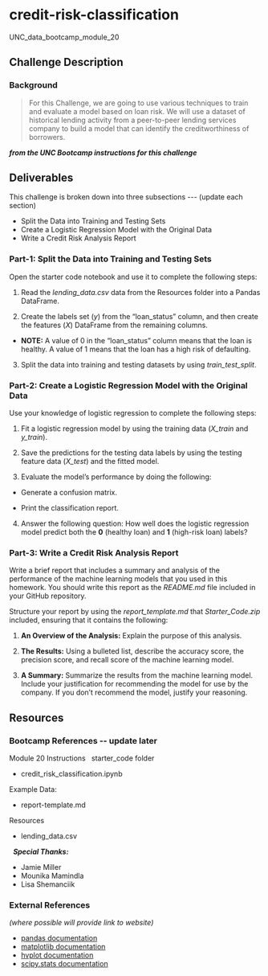 # credit-risk-classification
UNC_data_bootcamp_module_20

## Challenge Description
### Background
> For this Challenge, we are going to use various techniques to train and evaluate a model based on loan risk. We will use a dataset of historical lending activity from a peer-to-peer lending services company to build a model that can identify the creditworthiness of borrowers.

***from the UNC Bootcamp instructions for this challenge***

## Deliverables
This challenge is broken down into three subsections --- (update each section)
* Split the Data into Training and Testing Sets
* Create a Logistic Regression Model with the Original Data
* Write a Credit Risk Analysis Report


### Part-1: Split the Data into Training and Testing Sets
Open the starter code notebook and use it to complete the following steps:

1) Read the _lending_data.csv_ data from the Resources folder into a Pandas DataFrame.

2) Create the labels set (_y_) from the “loan_status” column, and then create the features (_X_) DataFrame from the remaining columns.

  * __NOTE:__ A value of 0 in the “loan_status” column means that the loan is healthy. A value of 1 means that the loan has a high risk of defaulting.

3) Split the data into training and testing datasets by using _train_test_split_.



### Part-2: Create a Logistic Regression Model with the Original Data
Use your knowledge of logistic regression to complete the following steps:

1) Fit a logistic regression model by using the training data (_X_train_ and _y_train_).

2) Save the predictions for the testing data labels by using the testing feature data (_X_test_) and the fitted model.

3) Evaluate the model’s performance by doing the following:

  * Generate a confusion matrix.

  * Print the classification report.

4) Answer the following question: How well does the logistic regression model predict both the __0__ (healthy loan) and __1__ (high-risk loan) labels?




### Part-3: Write a Credit Risk Analysis Report
Write a brief report that includes a summary and analysis of the performance of the machine learning models that you used in this homework. You should write this report as the _README.md_ file included in your GitHub repository.

Structure your report by using the _report_template.md_ that _Starter_Code.zip_ included, ensuring that it contains the following:

1) __An Overview of the Analysis:__ Explain the purpose of this analysis.

2) __The Results:__ Using a bulleted list, describe the accuracy score, the precision score, and recall score of the machine learning model.

3) __A Summary:__ Summarize the results from the machine learning model. Include your justification for recommending the model for use by the company. If you don’t recommend the model, justify your reasoning.







## Resources
### Bootcamp References -- update later
Module 20 Instructions
 
starter_code folder
* credit_risk_classification.ipynb


Example Data:
* report-template.md


Resources
* lending_data.csv


 
***Special Thanks:***
* Jamie Miller
* Mounika Mamindla
* Lisa Shemanciik
 
### External References
_(where possible will provide link to website)_
* [pandas documentation](https://pandas.pydata.org/docs/reference/general_functions.html)
* [matplotlib documentation](https://matplotlib.org/stable/index.html)
* [hvplot documentation](https://hvplot.holoviz.org/reference/geopandas/points.html)
* [scipy.stats documentation](https://docs.scipy.org/doc/scipy/reference/stats.html)

